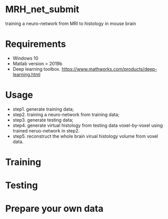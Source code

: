 # MRH_net_submit
training a neuro-network from MRI to histology in mouse brain
# Requirements
- Windows 10
- Matlab version > 2019b 
- Deep learning toolbox.
https://www.mathworks.com/products/deep-learning.html

# Usage
- step1. generate training data;
- step2. training a neuro-network from training data;
- step3. generate testing data;
- step4. generate virtual histology from testing data voxel-by-voxel using trained neruo-network in step2.
- step5. reconstruct the whole brain virual histology volume from voxel data.
# Training
# Testing
# Prepare your own data

